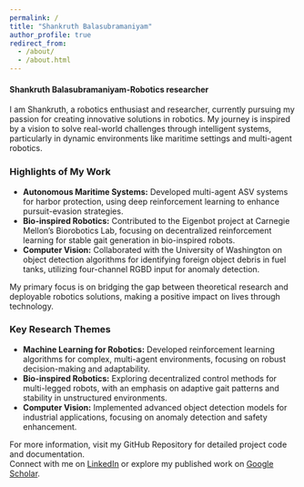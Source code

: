 ```yaml
---
permalink: /
title: "Shankruth Balasubramaniyam"
author_profile: true
redirect_from: 
  - /about/
  - /about.html
---
```

#### Shankruth Balasubramaniyam-Robotics researcher
I am Shankruth, a robotics enthusiast and researcher, currently pursuing my passion for creating innovative solutions in robotics. My journey is inspired by a vision to solve real-world challenges through intelligent systems, particularly in dynamic environments like maritime settings and multi-agent robotics.

### Highlights of My Work
- **Autonomous Maritime Systems:** Developed multi-agent ASV systems for harbor protection, using deep reinforcement learning to enhance pursuit-evasion strategies.
- **Bio-inspired Robotics:** Contributed to the Eigenbot project at Carnegie Mellon’s Biorobotics Lab, focusing on decentralized reinforcement learning for stable gait generation in bio-inspired robots.
- **Computer Vision:** Collaborated with the University of Washington on object detection algorithms for identifying foreign object debris in fuel tanks, utilizing four-channel RGBD input for anomaly detection.

My primary focus is on bridging the gap between theoretical research and deployable robotics solutions, making a positive impact on lives through technology.

### Key Research Themes
- **Machine Learning for Robotics:** Developed reinforcement learning algorithms for complex, multi-agent environments, focusing on robust decision-making and adaptability.
- **Bio-inspired Robotics:** Exploring decentralized control methods for multi-legged robots, with an emphasis on adaptive gait patterns and stability in unstructured environments.
- **Computer Vision:** Implemented advanced object detection models for industrial applications, focusing on anomaly detection and safety enhancement.

For more information, visit my GitHub Repository for detailed project code and documentation.  
Connect with me on [LinkedIn](#) or explore my published work on [Google Scholar](#).

